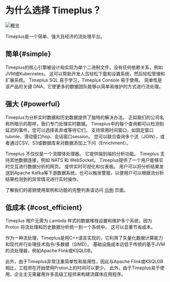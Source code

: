 # 为什么选择 Timeplus？

![概览](/img/overview.png)

Timeplus是一个简单、强大且经济的流处理平台。

## 简单{#simple}

Timeplus的核心引擎被设计和实现为单个二进制文件，没有任何依赖关系，例如JVM或Kubernetes。 这可以帮助开发人员轻松下载和设置系统，然后轻松管理和扩展系统。 Timeplus SQL 易于学习，Timeplus Console 易于使用。 简单性是该产品的关键 DNA，它使更多的数据团队能够以简单易维护的方式进行流处理。

## 强大 {#powerful}

Timeplus为分析实时数据和历史数据提供了独特的解决办法。 正如我们的公司名称所暗示的那样，我们专门处理实时数据。 Timeplus中的每个查询都可以检测到延迟的事件，您可以选择丢弃或等待它们。 支持常用时间窗口，如固定窗口tubmle、滑动窗口hop、会话窗口session。 您可以联合查询多个流（JOIN），或者通过CSV、S3或数据库来对数据添加上下问（Enrichment）。

Timeplus 不仅仅是一个流媒体处理器。 它提供端到端的分析功能。 Timeplus 支持其他数据连接，例如 NATS 和 WebSocket。 Timeplus提供了一个用户能够实时交互进行数据分析的网页。 提供实时可视化和仪表板。 用户可以将分析结果发送到Apache Kafka等下游数据系统，也可以触发警报，以便用户可以根据流分析结果检测到的异常情况进行实时操作。

了解我们的密钥使用案例和功能的完整列表请访问 [示例](showcases) 页面。

## 低成本 {#cost_efficient}

Timeplus 用户无需为 Lambda 样式的数据堆栈设置和维护多个系统，因为 Proton 将流处理和历史数据分析统一到一个系统中。 这可以显著节省成本。

作为一种流处理，Timeplus是用C++语言实现的，它利用了矢量化数据计算能力和现代并行处理技术指令/多数据（SIMD）。 基础设施成本远低于传统的基于JVM的流处理器，例如Apache Flink或KSQLDB。

此外，由于Timeplus非常注重简单性和易用性，因此与Apache Flink或KSQLDB相比，工程师在开始使用Proton上的时间可以更少。 此外，由于Timeplus易于使用，企业主无需雇用许多高级工程师来构建流媒体应用程序。
